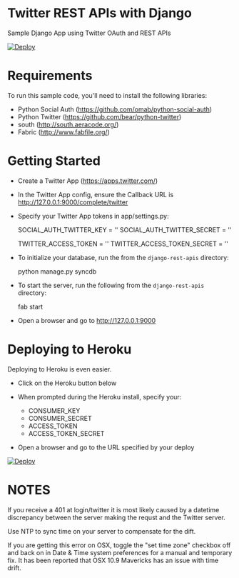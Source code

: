 Twitter REST APIs with Django
=================

Sample Django App using Twitter OAuth and REST APIs

[![Deploy](https://www.herokucdn.com/deploy/button.png)](https://heroku.com/deploy)

Requirements
============

To run this sample code, you'll need to install the following libraries:

- Python Social Auth (https://github.com/omab/python-social-auth)
- Python Twitter (https://github.com/bear/python-twitter)
- south (http://south.aeracode.org/)
- Fabric (http://www.fabfile.org/)

Getting Started
============

- Create a Twitter App (https://apps.twitter.com/)

- In the Twitter App config, ensure the Callback URL is http://127.0.0.1:9000/complete/twitter

- Specify your Twitter App tokens in app/settings.py:

    SOCIAL_AUTH_TWITTER_KEY = ''
    SOCIAL_AUTH_TWITTER_SECRET = ''
    
    TWITTER_ACCESS_TOKEN = ''
    TWITTER_ACCESS_TOKEN_SECRET = ''

- To initialize your database, run the from the `django-rest-apis` directory:

  python manage.py syncdb

- To start the server, run the following from the `django-rest-apis` directory:

  fab start
  
- Open a browser and go to http://127.0.0.1:9000

Deploying to Heroku
============

Deploying to Heroku is even easier.  

- Click on the Heroku button below
- When prompted during the Heroku install, specify your:

	- CONSUMER_KEY
	- CONSUMER_SECRET
	- ACCESS_TOKEN
	- ACCESS_TOKEN_SECRET

- Open a browser and go to the URL specified by your deploy

[![Deploy](https://www.herokucdn.com/deploy/button.png)](https://heroku.com/deploy)

NOTES
============
If you receive a 401 at login/twitter it is most likely caused by a datetime discrepancy between the server making the requst and the Twitter server.

Use NTP to sync time on your server to compensate for the dift.

If you are getting this error on OSX, toggle the "set time zone" checkbox off and back on in Date & Time system preferences for a manual and temporary fix. It has been reported that OSX 10.9 Mavericks has an issue with time drift.

